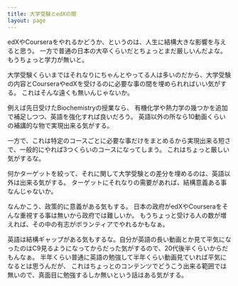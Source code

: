 ```yaml
---
title: 大学受験とedXの間
layout: page
---
```


edXやCourseraをやれるかどうか、というのは、人生に結構大きな影響を与えると思う。
一方で普通の日本の大卒くらいだとちょっとまだ厳しいんだよな。もうちょっと学力が無いと。

大学受験くらいまではそれなりにちゃんとやってる人は多いのだから、大学受験の内容とCourseraやedXを受けるのに必要な事の間を埋められればいい気がする。
これはそんな遠くも無いんじゃないか。

例えば先日受けたBiochemistryの授業なら、
有機化学や熱力学の幾つかを追加で補足しつつ、英語を強化すれば良いだろう。
英語以外の所なら10動画くらいの補講的な物で実現出来る気がする。

一方で、これは特定のコースごとに必要な事だけをまとめるから実現出来る短さで、一般的にやれば3つくらいのコースになってしまう。
これはちょっと厳しい気がするな。

何かターゲットを絞って、それに関して大学受験との差分を埋めるのは、英語以外は出来る気がする。
ターゲットにそれなりの需要があれば、結構意義ある事なんじゃないか。

なんかこう、政策的に意義がある気もする。
日本の政府がedXやCourseraをそんな重視する事は無いから政府では難しいか。
もうちょっと受ける人の数が増えれば、その中の有志がボランティアでやれるかもなぁ。

英語は結構ギャップがある気もするな。自分が英語の長い動画とか見て平気になったのはC9見るようになってからだった気がするので、20代後半くらいからだもんなぁ。
半年くらい普通に英語の勉強して半年くらい動画見ていれば平気になるとは思うんだが、
これはちょっとのコンテンツでどうこう出来る範囲では無いので、真面目に勉強するしか無いという話はある気がする。